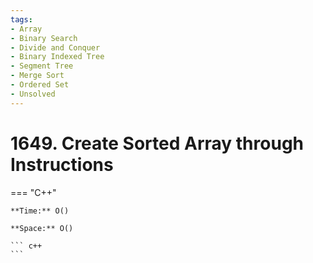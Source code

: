 ```yaml
---
tags:
- Array
- Binary Search
- Divide and Conquer
- Binary Indexed Tree
- Segment Tree
- Merge Sort
- Ordered Set
- Unsolved
---
```



# 1649. Create Sorted Array through Instructions

=== "C++"

    **Time:** O()

    **Space:** O()

    ``` c++
    ```